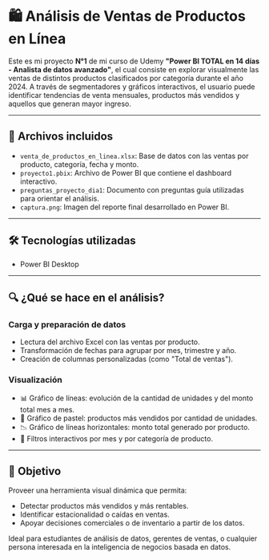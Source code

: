 # 🛍️ Análisis de Ventas de Productos en Línea

Este es mi proyecto **N°1** de mi curso de Udemy **"Power BI TOTAL en 14 días - Analista de datos avanzado"**, el cual consiste en explorar visualmente las ventas de distintos productos clasificados por categoría durante el año 2024. A través de segmentadores y gráficos interactivos, el usuario puede identificar tendencias de venta mensuales, productos más vendidos y aquellos que generan mayor ingreso.

---

## 📁 Archivos incluidos

- `venta_de_productos_en_linea.xlsx`: Base de datos con las ventas por producto, categoría, fecha y monto.  
- `proyecto1.pbix`: Archivo de Power BI que contiene el dashboard interactivo.  
- `preguntas_proyecto_dia1`: Documento con preguntas guía utilizadas para orientar el análisis.  
- `captura.png`: Imagen del reporte final desarrollado en Power BI.

---

## 🛠 Tecnologías utilizadas

- Power BI Desktop

---

## 🔍 ¿Qué se hace en el análisis?

### Carga y preparación de datos

- Lectura del archivo Excel con las ventas por producto.  
- Transformación de fechas para agrupar por mes, trimestre y año.  
- Creación de columnas personalizadas (como "Total de ventas").

### Visualización

- 📊 Gráfico de líneas: evolución de la cantidad de unidades y del monto total mes a mes.  
- 🥧 Gráfico de pastel: productos más vendidos por cantidad de unidades.  
- 📉 Gráfico de líneas horizontales: monto total generado por producto.  
- 🧩 Filtros interactivos por mes y por categoría de producto.

---

## 🎯 Objetivo

Proveer una herramienta visual dinámica que permita:

- Detectar productos más vendidos y más rentables.  
- Identificar estacionalidad o caídas en ventas.  
- Apoyar decisiones comerciales o de inventario a partir de los datos.

Ideal para estudiantes de análisis de datos, gerentes de ventas, o cualquier persona interesada en la inteligencia de negocios basada en datos.
